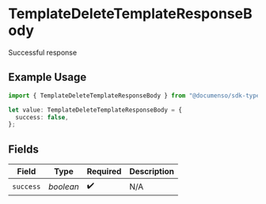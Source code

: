 # TemplateDeleteTemplateResponseBody

Successful response

## Example Usage

```typescript
import { TemplateDeleteTemplateResponseBody } from "@documenso/sdk-typescript/models/operations";

let value: TemplateDeleteTemplateResponseBody = {
  success: false,
};
```

## Fields

| Field              | Type               | Required           | Description        |
| ------------------ | ------------------ | ------------------ | ------------------ |
| `success`          | *boolean*          | :heavy_check_mark: | N/A                |